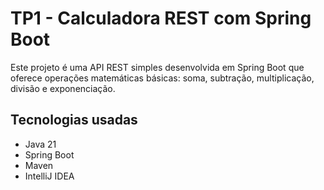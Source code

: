 
# TP1 - Calculadora REST com Spring Boot

Este projeto é uma API REST simples desenvolvida em Spring Boot que oferece operações matemáticas básicas: soma, subtração, multiplicação, divisão e exponenciação.

## Tecnologias usadas

- Java 21
- Spring Boot
- Maven
- IntelliJ IDEA

